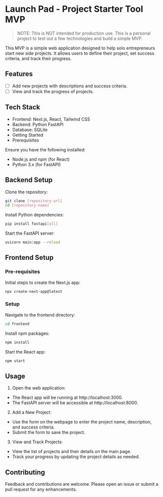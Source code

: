 # Launch Pad - Project Starter Tool MVP

> NOTE: This is NOT intended for production use. This is a personal project to test out a few technologies and build a simple MVP.

This MVP is a simple web application designed to help solo entrepreneurs start new side projects. It allows users to define their project, set success criteria, and track their progress.

## Features

- [ ] Add new projects with descriptions and success criteria.
- [ ] View and track the progress of projects.

## Tech Stack

- Frontend: Next.js, React, Tailwind CSS
- Backend: Python FastAPI
- Database: SQLite
- Getting Started
- Prerequisites

Ensure you have the following installed:

- Node.js and npm (for React)
- Python 3.x (for FastAPI)

## Backend Setup

Clone the repository:

```bash
git clone [repository-url]
cd [repository-name]
```

Install Python dependencies:

```bash
pip install fastapi[all]
```

Start the FastAPI server:

```bash
uvicorn main:app --reload
```

## Frontend Setup

### Pre-requisites

Initial steps to create the Next.js app:

```bash
npx create-next-app@latest
```

### Setup

Navigate to the frontend directory:

```bash
cd frontend
```

Install npm packages:

```bash
npm install
```

Start the React app:

```bash
npm start
```

## Usage

1. Open the web application:

- The React app will be running at http://localhost:3000.
- The FastAPI server will be accessible at http://localhost:8000.

2. Add a New Project:

- Use the form on the webpage to enter the project name, description, and success criteria.
- Submit the form to save the project.

3. View and Track Projects:

- View the list of projects and their details on the main page.
- Track your progress by updating the project details as needed.

## Contributing

Feedback and contributions are welcome. Please open an issue or submit a pull request for any enhancements.
